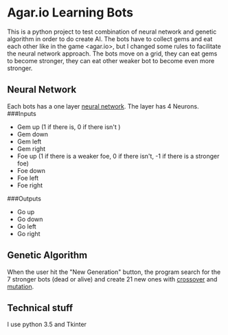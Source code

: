 Agar.io Learning Bots
=====================
This is a python project to test combination of neural network and genetic algorithm in order to do create AI.
The bots have to collect gems and eat each other like in the game <agar.io>,
but I changed some rules to facilitate the neural network approach. The bots move on a grid, they can eat gems to become
 stronger, they can eat other weaker bot to become even more stronger.

Neural Network
--------------
Each bots has a one layer [neural network](https://en.wikipedia.org/wiki/Artificial_neural_network).
The layer has 4 Neurons.
###Inputs
* Gem up (1 if there is, 0  if there isn't )
* Gem down
* Gem left
* Gem right
* Foe up (1 if there is a weaker foe, 0 if there isn't, -1 if there is a stronger foe)
* Foe down
* Foe left
* Foe right

###Outputs
* Go up
* Go down
* Go left
* Go right

Genetic Algorithm
-----------------
When the user hit the "New Generation" button, the program search for the 7 stronger bots (dead or alive) and create 21 new ones with
[crossover](https://en.wikipedia.org/wiki/Crossover_%28genetic_algorithm%29) 
and [mutation](https://en.wikipedia.org/wiki/Mutation_%28genetic_algorithm%29).

Technical stuff
---------------
I use python 3.5 and Tkinter
